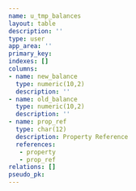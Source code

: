 ```yaml
---
name: u_tmp_balances
layout: table
description: ''
type: user
app_area: ''
primary_key: 
indexes: []
columns:
- name: new_balance
  type: numeric(10,2)
  description: ''
- name: old_balance
  type: numeric(10,2)
  description: ''
- name: prop_ref
  type: char(12)
  description: Property Reference
  references:
   - property
   - prop_ref
relations: []
pseudo_pk: 
---
```


